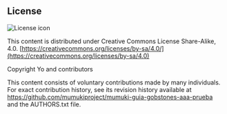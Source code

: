 ## License
![License icon](https://licensebuttons.net/l/by-sa/3.0/88x31.png)

This content is distributed under Creative Commons License Share-Alike, 4.0. [https://creativecommons.org/licenses/by-sa/4.0/](https://creativecommons.org/licenses/by-sa/4.0)

Copyright Yo and contributors

This content consists of voluntary contributions made by many
individuals. For exact contribution history, see its revision history
available at https://github.com/mumukiproject/mumuki-guia-gobstones-aaa-prueba and the AUTHORS.txt file.

